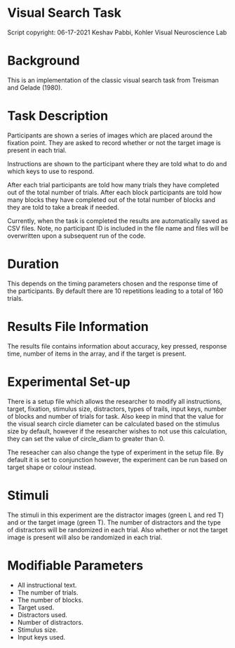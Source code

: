 # Visual Search Task
Script copyright: 06-17-2021 Keshav Pabbi, Kohler Visual Neuroscience Lab

# Background
This is an implementation of the classic visual search task from Treisman and Gelade (1980). 

# Task Description
Participants are shown a series of images which are placed around the fixation point. They are asked to record whether or not the target image is present in each trial.

Instructions are shown to the participant where they are told what to do and which keys to use to respond. 

After each trial participants are told how many trials they have completed out of the total number of trials. After each block participants are told how many blocks they have completed out of the total number of blocks and they are told to take a break if needed.

Currently, when the task is completed the results are automatically saved as CSV files. Note, no participant ID is included in the file name and files will be overwritten upon a subsequent run of the code.

# Duration
This depends on the timing parameters chosen and the response time of the participants. By default there are 10 repetitions leading to a total of 160 trials.

# Results File Information
The results file contains information about accuracy, key pressed, response time, number of items in the array, and if the target is present.

# Experimental Set-up
There is a setup file which allows the researcher to modify all instructions, target, fixation, stimulus size, distractors, types of trails, input keys, number of blocks and number of trials for task. Also keep in mind that the value for the visual search circle diameter can be calculated based on the stimulus size by default, however if the researcher wishes to not use this calculation, they can set the value of circle_diam to greater than 0.

The reseacher can also change the type of experiment in the setup file. By default it is set to conjunction however, the experiment can be run based on target shape or colour instead.

# Stimuli
The stimuli in this experiment are the distractor images (green L and red T) and or the target image (green T). The number of distractors and the type of distractors will be randomized in each trial. Also whether or not the target image is present will also be randomized in each trial.

# Modifiable Parameters
* All instructional text. 
* The number of trials.
* The number of blocks.
* Target used.
* Distractors used.
* Number of distractors.
* Stimulus size.
* Input keys used.
